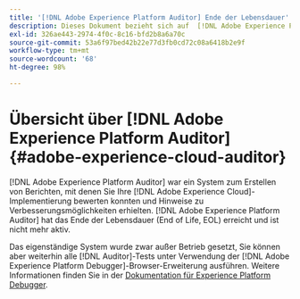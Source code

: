 ```yaml
---
title: '[!DNL Adobe Experience Platform Auditor] Ende der Lebensdauer'
description: Dieses Dokument bezieht sich auf  [!DNL Adobe Experience Platform Auditor]  und seine Nachfolgeprodukte.
exl-id: 326ae443-2974-4f0c-8c16-bfd2b8a6a70c
source-git-commit: 53a6f97bed42b22e77d3fb0cd72c08a6418b2e9f
workflow-type: tm+mt
source-wordcount: '68'
ht-degree: 98%

---
```


# Übersicht über [!DNL Adobe Experience Platform Auditor] {#adobe-experience-cloud-auditor}

[!DNL Adobe Experience Platform Auditor] war ein System zum Erstellen von Berichten, mit denen Sie Ihre [!DNL Adobe Experience Cloud]-Implementierung bewerten konnten und Hinweise zu Verbesserungsmöglichkeiten erhielten. [!DNL Adobe Experience Platform Auditor] hat das Ende der Lebensdauer (End of Life, EOL) erreicht und ist nicht mehr aktiv.

Das eigenständige System wurde zwar außer Betrieb gesetzt, Sie können aber weiterhin alle [!DNL Auditor]-Tests unter Verwendung der [!DNL Adobe Experience Platform Debugger]-Browser-Erweiterung ausführen. Weitere Informationen finden Sie in der [Dokumentation für Experience Platform Debugger](https://experienceleague.adobe.com/docs/debugger/using-v2/experience-cloud-debugger.html?lang=de).
